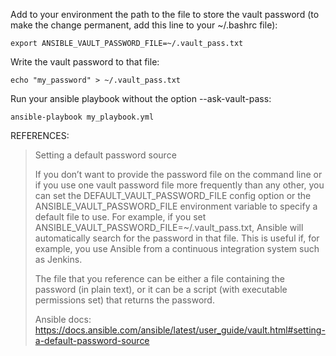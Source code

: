 Add to your environment the path to the file to store the vault password (to make the change permanent, add this line to your ~/.bashrc file):
```
export ANSIBLE_VAULT_PASSWORD_FILE=~/.vault_pass.txt
```
Write the vault password to that file:
```
echo "my_password" > ~/.vault_pass.txt
```
Run your ansible playbook without the option --ask-vault-pass:
```
ansible-playbook my_playbook.yml
```
REFERENCES:

> Setting a default password source
> 
> If you don’t want to provide the password file on the command line or if you use one vault password file more frequently than any other, you can set the DEFAULT_VAULT_PASSWORD_FILE config option or the ANSIBLE_VAULT_PASSWORD_FILE environment variable to specify a default file to use. For example, if you set ANSIBLE_VAULT_PASSWORD_FILE=~/.vault_pass.txt, Ansible will automatically search for the password in that file. This is useful if, for example, you use Ansible from a continuous integration system such as Jenkins.
> 
> The file that you reference can be either a file containing the password (in plain text), or it can be a script (with executable permissions set) that returns the password.
> 
> Ansible docs: https://docs.ansible.com/ansible/latest/user_guide/vault.html#setting-a-default-password-source

